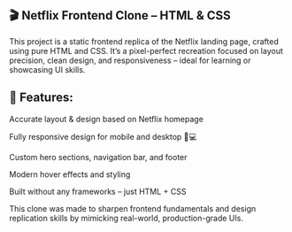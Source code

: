## 🎬 Netflix Frontend Clone – HTML & CSS
This project is a static frontend replica of the Netflix landing page, crafted using pure HTML and CSS. It’s a pixel-perfect recreation focused on layout precision, clean design, and responsiveness – ideal for learning or showcasing UI skills.

## 📌 Features:
Accurate layout & design based on Netflix homepage

Fully responsive design for mobile and desktop 📱💻

Custom hero sections, navigation bar, and footer

Modern hover effects and styling

Built without any frameworks – just HTML + CSS

This clone was made to sharpen frontend fundamentals and design replication skills by mimicking real-world, production-grade UIs.
